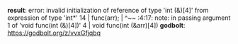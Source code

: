 **result**:
error: invalid initialization of reference of type 'int (&)[4]' from expression of type 'int*'
   14 |     func(arr);
      |          ^~~
<source>:4:17: note: in passing argument 1 of 'void func(int (&)[4])'
    4 | void func(int (&arr)[4])
**godbolt**: https://godbolt.org/z/vvxGfjqbq